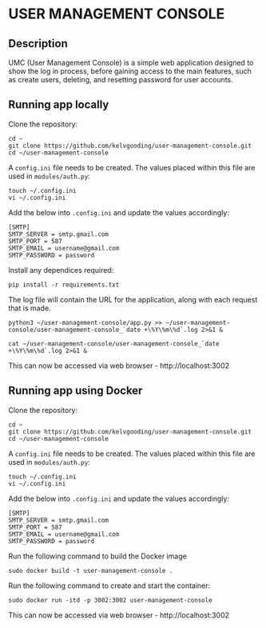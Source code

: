 # USER MANAGEMENT CONSOLE

## Description

UMC (User Management Console) is a simple web application designed to show the log in process, before gaining access to the main features, such as create users, deleting, and resetting password for user accounts.

## Running app locally

Clone the repository:

```
cd ~
git clone https://github.com/kelvgooding/user-management-console.git
cd ~/user-management-console
```

A ```config.ini``` file needs to be created. The values placed within this file are used in ```modules/auth.py```:

```
touch ~/.config.ini
vi ~/.config.ini
```
Add the below into ```.config.ini``` and update the values accordingly:

```
[SMTP]
SMTP_SERVER = smtp.gmail.com
SMTP_PORT = 587
SMTP_EMAIL = username@gmail.com
SMTP_PASSWORD = password
```

Install any dependices required:

```
pip install -r requirements.txt
```

The log file will contain the URL for the application, along with each request that is made.

```
python3 ~/user-management-console/app.py >> ~/user-management-console/user-management-console_`date +\%Y\%m\%d`.log 2>&1 &
```
```
cat ~/user-management-console/user-management-console_`date +\%Y\%m\%d`.log 2>&1 &
```

This can now be accessed via web browser - http://localhost:3002

## Running app using Docker

Clone the repository:

```
cd ~
git clone https://github.com/kelvgooding/user-management-console.git
cd ~/user-management-console
```

A ```config.ini``` file needs to be created. The values placed within this file are used in ```modules/auth.py```:

```
touch ~/.config.ini
vi ~/.config.ini
```
Add the below into ```.config.ini``` and update the values accordingly:

```
[SMTP]
SMTP_SERVER = smtp.gmail.com
SMTP_PORT = 587
SMTP_EMAIL = username@gmail.com
SMTP_PASSWORD = password
```

Run the following command to build the Docker image

```
sudo docker build -t user-management-console .
```

Run the following command to create and start the container:

```
sudo docker run -itd -p 3002:3002 user-management-console
```

This can now be accessed via web browser - http://localhost:3002